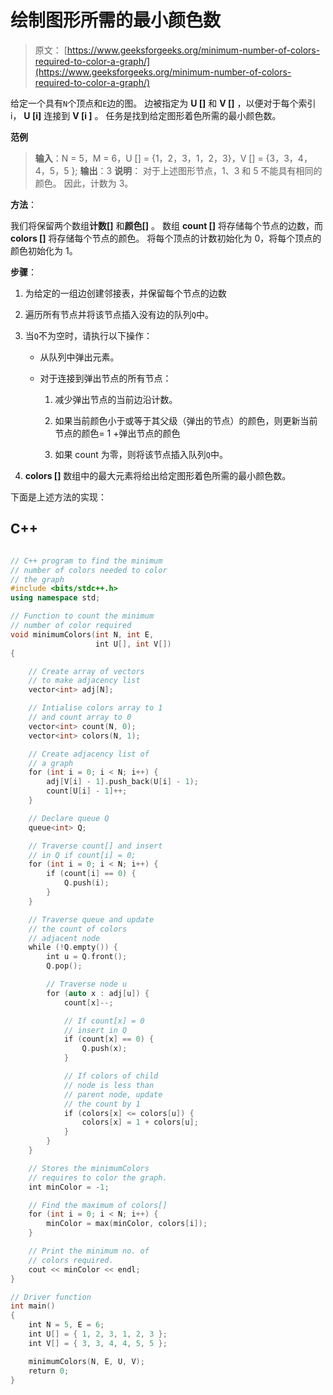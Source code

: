 # 绘制图形所需的最小颜色数

> 原文： [https://www.geeksforgeeks.org/minimum-number-of-colors-required-to-color-a-graph/](https://www.geeksforgeeks.org/minimum-number-of-colors-required-to-color-a-graph/)

给定一个具有`N`个顶点和`E`边的图。 边被指定为 **U []** 和 **V []** ，以便对于每个索引 i， **U [i]** 连接到 **V [i ]** 。 任务是找到给定图形着色所需的最小颜色数。

**范例**

> **输入**：N = 5，M = 6，U [] = {1，2，3，1，2，3}，V [] = {3，3，4，4，5，5 };
> **输出**：3
> **说明**：
> 对于上述图形节点，1、3 和 5 不能具有相同的颜色。 因此，计数为 3。

**方法**：

我们将保留两个数组**计数[]** 和**颜色[]** 。 数组 **count []** 将存储每个节点的边数，而 **colors []** 将存储每个节点的颜色。 将每个顶点的计数初始化为 0，将每个顶点的颜色初始化为 1。

**步骤**：

1.  为给定的一组边创建邻接表，并保留每个节点的边数

2.  遍历所有节点并将该节点插入没有边的队列`Q`中。

3.  当`Q`不为空时，请执行以下操作：

    *   从队列中弹出元素。

    *   对于连接到弹出节点的所有节点：

        1.  减少弹出节点的当前边沿计数。

        2.  如果当前颜色小于或等于其父级（弹出的节点）的颜色，则更新当前节点的颜色= 1 +弹出节点的颜色

        3.  如果 count 为零，则将该节点插入队列`Q`中。

4.  **colors []** 数组中的最大元素将给出给定图形着色所需的最小颜色数。

下面是上述方法的实现：

## C++

```cpp

// C++ program to find the minimum 
// number of colors needed to color 
// the graph 
#include <bits/stdc++.h> 
using namespace std; 

// Function to count the minimum 
// number of color required 
void minimumColors(int N, int E, 
                   int U[], int V[]) 
{ 

    // Create array of vectors 
    // to make adjacency list 
    vector<int> adj[N]; 

    // Intialise colors array to 1 
    // and count array to 0 
    vector<int> count(N, 0); 
    vector<int> colors(N, 1); 

    // Create adjacency list of 
    // a graph 
    for (int i = 0; i < N; i++) { 
        adj[V[i] - 1].push_back(U[i] - 1); 
        count[U[i] - 1]++; 
    } 

    // Declare queue Q 
    queue<int> Q; 

    // Traverse count[] and insert 
    // in Q if count[i] = 0; 
    for (int i = 0; i < N; i++) { 
        if (count[i] == 0) { 
            Q.push(i); 
        } 
    } 

    // Traverse queue and update 
    // the count of colors 
    // adjacent node 
    while (!Q.empty()) { 
        int u = Q.front(); 
        Q.pop(); 

        // Traverse node u 
        for (auto x : adj[u]) { 
            count[x]--; 

            // If count[x] = 0 
            // insert in Q 
            if (count[x] == 0) { 
                Q.push(x); 
            } 

            // If colors of child 
            // node is less than 
            // parent node, update 
            // the count by 1 
            if (colors[x] <= colors[u]) { 
                colors[x] = 1 + colors[u]; 
            } 
        } 
    } 

    // Stores the minimumColors 
    // requires to color the graph. 
    int minColor = -1; 

    // Find the maximum of colors[] 
    for (int i = 0; i < N; i++) { 
        minColor = max(minColor, colors[i]); 
    } 

    // Print the minimum no. of 
    // colors required. 
    cout << minColor << endl; 
} 

// Driver function 
int main() 
{ 
    int N = 5, E = 6; 
    int U[] = { 1, 2, 3, 1, 2, 3 }; 
    int V[] = { 3, 3, 4, 4, 5, 5 }; 

    minimumColors(N, E, U, V); 
    return 0; 
} 

```